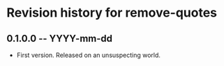 # Revision history for remove-quotes

## 0.1.0.0 -- YYYY-mm-dd

* First version. Released on an unsuspecting world.
